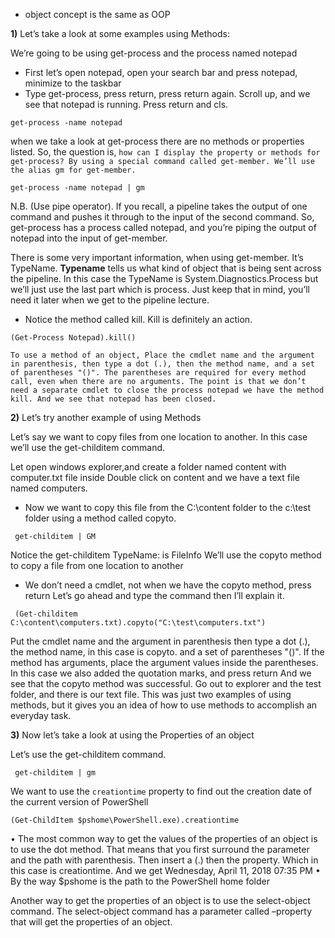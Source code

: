 - object concept is the same as OOP

**1)** Let’s take a look at some examples using Methods:

We’re going to be using get-process and the process named notepad
- First let’s open notepad, open your search bar and press notepad, minimize to the taskbar
- Type get-process, press return, press return again. Scroll up, and we see that notepad is running. Press return and cls.

```
get-process -name notepad
```
when we take a look at get-process there are no methods or properties listed. So, the question is, `how can I display the property or methods for get-process? By using a special command called get-member. We’ll use the alias gm for get-member.`
```
get-process -name notepad | gm
```
N.B. (Use pipe operator). If you recall, a pipeline takes the output of one command and pushes it through to the input of the second command.
So, get-process has a process called notepad, and you’re piping the output of notepad into the input of get-member.

There is some very important information, when using get-member.
It’s TypeName. **Typename** tells us what kind of object that is being sent across the pipeline. In this case the TypeName is System.Diagnostics.Process but we’ll just use the last part which is process. Just keep that in mind, you’ll need it later when we get to the pipeline lecture.

 - Notice the method called kill. Kill is definitely an action.
```
(Get-Process Notepad).kill()
```
`To use a method of an object, Place the cmdlet name and the argument in parenthesis, then type a dot (.), then the method name, and a set of parentheses "()".
The parentheses are required for every method call, even when there are no arguments.
The point is that we don’t need a separate cmdlet to close the process notepad we
have the method kill.
And we see that notepad has been closed.`

**2)** Let’s try another example of using Methods

Let’s say we want to copy files from one location to another. In this case we’ll use the
get-childitem command.

Let open windows explorer,and create a folder named content with computer.txt file inside
Double click on content and we have a text file named computers.
- Now we want to copy this file from the C:\content folder to the c:\test folder using a
method called copyto.
```
 get-childitem | GM
```
Notice the get-childitem TypeName: is FileInfo
We’ll use the copyto method to copy a file from one location to another

- We don’t need a cmdlet, not when we have the copyto method, press return
Let’s go ahead and type the command then I’ll explain it.
```
 (Get-childitem C:\content\computers.txt).copyto("C:\test\computers.txt")
```
Put the cmdlet name and the argument in parenthesis then type a dot (.), the method
name, in this case is copyto. and a set of parentheses "()".
If the method has arguments, place the argument values inside the parentheses.
In this case we also added the quotation marks, and press return
And we see that the copyto method was successful. Go out to explorer and the test
folder, and there is our text file.
This was just two examples of using methods, but it gives you an idea of how to use
methods to accomplish an everyday task.

**3)** Now let’s take a look at using the Properties of an object

Let’s use the get-childitem command. 
```
 get-childitem | gm
```
We want to use the `creationtime` property to find out the creation date of the current version of PowerShell
```
(Get-ChildItem $pshome\PowerShell.exe).creationtime
```
• The most common way to get the values of the properties of an object is to
use the dot method. That means that you first surround the parameter and the path with parenthesis. Then insert a (.) then the property. Which in this case is creationtime.
And we get Wednesday, April 11, 2018 07:35 PM
• By the way $pshome is the path to the PowerShell home folder

Another way to get the properties of an object is to use the select-object command. The select-object command has a parameter called –property that will get the properties of an object.


